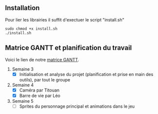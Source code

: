 
##  Installation 

Pour lier les librairies il suffit d'exectuer le script "install.sh"
```
sudo chmod +x install.sh
./install.sh
```


## Matrice GANTT et planification du travail

Voici le lien de notre [matrice GANTT](https://docs.google.com/spreadsheets/d/1Mg9UQ9PWvGM-6L3-nj4hynLEFj7fFx33uv-HTwo-MKw/edit#gid=0).

1. Semaine 3
   - [x] Initialisation et analyse du projet (planification et prise en main des outils), par tout le groupe
1. Semaine 4
   - [x] Caméra par Titouan
   - [x] Barre de vie par Léo 
1. Semaine 5 
   - [ ] Sprites du personnage principal et animations dans le jeu 
